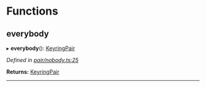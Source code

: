

# Functions

<a id="everybody"></a>

##  everybody

▸ **everybody**(): [KeyringPair](../interfaces/_types_.keyringpair.md)

*Defined in [pair/nobody.ts:25](https://github.com/polkadot-js/common/blob/1f0674c/packages/keyring/src/pair/nobody.ts#L25)*

**Returns:** [KeyringPair](../interfaces/_types_.keyringpair.md)

___

